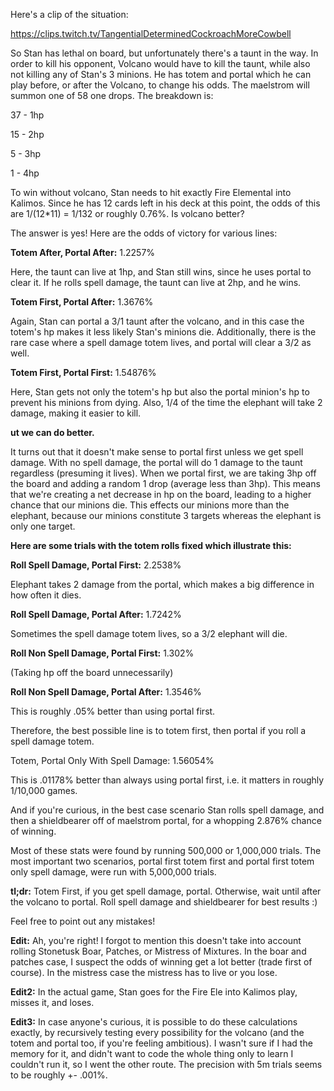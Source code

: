 

Here's a clip of the situation:

https://clips.twitch.tv/TangentialDeterminedCockroachMoreCowbell

So Stan has lethal on board, but unfortunately there's a taunt in the way. In order to kill his opponent, Volcano would have to kill the taunt, while also not killing any of Stan's 3 minions. He has totem and portal which he can play before, or after the Volcano, to change his odds. The maelstrom will summon one of 58 one drops. The breakdown is:

37 - 1hp

15 - 2hp

5 - 3hp

1 - 4hp

To win without volcano, Stan needs to hit exactly Fire Elemental into Kalimos. Since he has 12 cards left in his deck at this point, the odds of this are 1/(12*11) = 1/132 or roughly 0.76%. Is volcano better?

The answer is yes! Here are the odds of victory for various lines:

**Totem After, Portal After:** 1.2257%

Here, the taunt can live at 1hp, and Stan still wins, since he uses portal to clear it. If he rolls spell damage, the taunt can live at 2hp, and he wins.

**Totem First, Portal After:** 1.3676%

Again, Stan can portal a 3/1 taunt after the volcano, and in this case the totem's hp makes it less likely Stan's minions die. Additionally, there is the rare case where a spell damage totem lives, and portal will clear a 3/2 as well.

**Totem First, Portal First:** 1.54876%

Here, Stan gets not only the totem's hp but also the portal minion's hp to prevent his minions from dying. Also, 1/4 of the time the elephant will take 2 damage, making it easier to kill.

**ut we can do better.**

It turns out that it doesn't make sense to portal first unless we get spell damage. With no spell damage, the portal will do 1 damage to the taunt regardless (presuming it lives). When we portal first, we are taking 3hp off the board and adding a random 1 drop (average less than 3hp). This means that we're creating a net decrease in hp on the board, leading to a higher chance that our minions die. This effects our minions more than the elephant, because our minions constitute 3 targets whereas the elephant is only one target.

**Here are some trials with the totem rolls fixed which illustrate this:**

**Roll Spell Damage, Portal First:** 2.2538%

Elephant takes 2 damage from the portal, which makes a big difference in how often it dies.

**Roll Spell Damage, Portal After:** 1.7242%

Sometimes the spell damage totem lives, so a 3/2 elephant will die.

**Roll Non Spell Damage, Portal First:** 1.302%

(Taking hp off the board unnecessarily)

**Roll Non Spell Damage, Portal After:** 1.3546%

This is roughly .05% better than using portal first.

Therefore, the best possible line is to totem first, then portal if you roll a spell damage totem.

Totem, Portal Only With Spell Damage: 1.56054%

This is .01178% better than always using portal first, i.e. it matters in roughly 1/10,000 games.

And if you're curious, in the best case scenario Stan rolls spell damage, and then a shieldbearer off of maelstrom portal, for a whopping 2.876% chance of winning.

Most of these stats were found by running 500,000 or 1,000,000 trials. The most important two scenarios, portal first totem first and portal first totem only spell damage, were run with 5,000,000 trials.

**tl;dr:** Totem First, if you get spell damage, portal. Otherwise, wait until after the volcano to portal. Roll spell damage and shieldbearer for best results :)

Feel free to point out any mistakes!

**Edit:** Ah, you're right! I forgot to mention this doesn't take into account rolling Stonetusk Boar, Patches, or Mistress of Mixtures. In the boar and patches case, I suspect the odds of winning get a lot better (trade first of course). In the mistress case the mistress has to live or you lose.

**Edit2:** In the actual game, Stan goes for the Fire Ele into Kalimos play, misses it, and loses.

**Edit3:** In case anyone's curious, it is possible to do these calculations exactly, by recursively testing every possibility for the volcano (and the totem and portal too, if you're feeling ambitious). I wasn't sure if I had the memory for it, and didn't want to code the whole thing only to learn I couldn't run it, so I went the other route. The precision with 5m trials seems to be roughly +- .001%.

